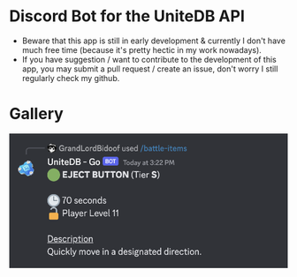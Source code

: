 # Discord Bot for the UniteDB API
- Beware that this app is still in early development & currently I don't have much free time (because it's pretty hectic in my work nowadays).
- If you have suggestion / want to contribute to the development of this app, you may submit a pull request / create an issue, don't worry I still regularly check my github.

# Gallery
![Battle Item](./gallery/battle-item.png)
